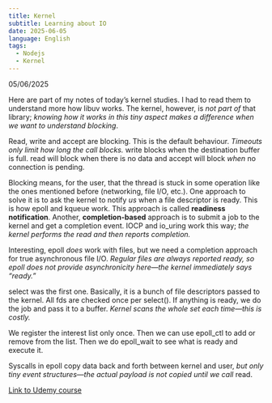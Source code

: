 ```yaml
---
title: Kernel
subtitle: Learning about IO
date: 2025-06-05
language: English
tags:
  - Nodejs
  - Kernel
---
```


05/06/2025

Here are part of my notes of today’s kernel studies. I had to read them to understand more how libuv works. The kernel, however, is _not part of_ that library; _knowing how it works in this tiny aspect makes a difference when we want to understand blocking_.

Read, write and accept are blocking. This is the default behaviour. _Timeouts only limit how long the call blocks._ write blocks when the destination buffer is full. read will block when there is no data and accept will block _when_ no connection is pending.

Blocking means, for the user, that the thread is stuck in some operation like the ones mentioned before (networking, file I/O, etc.). One approach to solve it is to ask the kernel to notify _us_ when a file descriptor is ready. This is how epoll and kqueue work. This approach is called **readiness notification**. Another, **completion-based** approach is to submit a job to the kernel and get a completion event. IOCP and io_uring work this way; _the kernel performs the read and then reports completion._

Interesting, epoll _does_ work with files, but we need a completion approach for true asynchronous file I/O. _Regular files are always reported ready, so epoll does not provide asynchronicity here—the kernel immediately says “ready.”_

select was the first one. Basically, it is a bunch of file descriptors passed to the kernel. All fds are checked once per select(). If anything is ready, we do the job and pass it to a buffer. _Kernel scans the whole set each time—this is costly._

We register the interest list only once. Then we can use epoll_ctl to add or remove from the list. Then we do epoll_wait to see what is ready and execute it.

Syscalls in epoll copy data back and forth between kernel and user, _but only tiny event structures—the actual payload is not copied until we call_ read. 

[Link to Udemy course](https://www.udemy.com/course/nodejs-internals-and-architecture/learn/lecture/47890103#overview)
